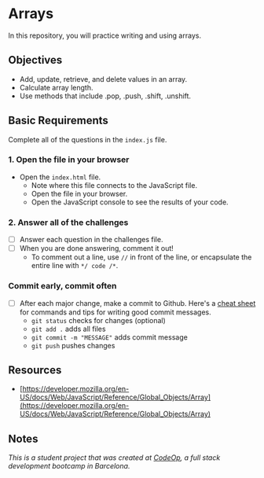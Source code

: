 # Arrays

In this repository, you will practice writing and using arrays.

## Objectives

- Add, update, retrieve, and delete values in an array.
- Calculate array length.
- Use methods that include .pop, .push, .shift, .unshift.

## Basic Requirements

Complete all of the questions in the `index.js` file.

### 1. Open the file in your browser

- Open the `index.html` file.
  - Note where this file connects to the JavaScript file.
  - Open the file in your browser.
  - Open the JavaScript console to see the results of your code.

### 2. Answer all of the challenges

- [ ] Answer each question in the challenges file.
- [ ] When you are done answering, comment it out!
  - To comment out a line, use `//` in front of the line, or encapsulate the entire line with `*/ code /*`.

### Commit early, commit often

- [ ] After each major change, make a commit to Github. Here's a [cheat sheet](https://www.git-tower.com/blog/git-cheat-sheet) for commands and tips for writing good commit messages.
  - `git status` checks for changes (optional)
  - `git add .` adds all files
  - `git commit -m "MESSAGE"` adds commit message
  - `git push` pushes changes

## Resources

- [https://developer.mozilla.org/en-US/docs/Web/JavaScript/Reference/Global_Objects/Array](https://developer.mozilla.org/en-US/docs/Web/JavaScript/Reference/Global_Objects/Array)

## Notes

_This is a student project that was created at [CodeOp](http://CodeOp.tech), a full stack development bootcamp in Barcelona._

